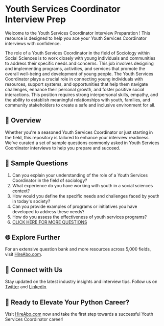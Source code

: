 # Youth Services Coordinator Interview Prep

Welcome to the Youth Services Coordinator Interview Preparation ! This resource is designed to help you ace your Youth Services Coordinator interviews with confidence.

The role of a Youth Services Coordinator in the field of Sociology within Social Sciences is to work closely with young individuals and communities to address their specific needs and concerns. This job involves designing and implementing programs, activities, and services that promote the overall well-being and development of young people. The Youth Services Coordinator plays a crucial role in connecting young individuals with resources, support systems, and opportunities that help them navigate challenges, enhance their personal growth, and foster positive social interactions. This position requires strong interpersonal skills, empathy, and the ability to establish meaningful relationships with youth, families, and community stakeholders to create a safe and inclusive environment for all.

## 🚀 Overview

Whether you're a seasoned Youth Services Coordinator or just starting in the field, this repository is tailored to enhance your interview readiness. We've curated a set of sample questions commonly asked in Youth Services Coordinator interviews to help you prepare and succeed.

## 📝 Sample Questions

1. Can you explain your understanding of the role of a Youth Services Coordinator in the field of sociology?
2. What experience do you have working with youth in a social sciences context?
3. How would you define the specific needs and challenges faced by youth in today's society?
4. Can you provide examples of programs or initiatives you have developed to address these needs?
5. How do you assess the effectiveness of youth services programs?
6. [CLICK HERE FOR MORE QUESTIONS](https://hireabo.com/job/7_1_45/Youth%20Services%20Coordinator)

## 🌐 Explore Further

For an extensive question bank and more resources across 5,000 fields, visit [HireAbo.com](https://www.hireabo.com).

## 📱 Connect with Us

Stay updated on the latest industry insights and interview tips. Follow us on [Twitter](https://twitter.com/hireabo) and [LinkedIn](https://www.linkedin.com/in/hire-abo-3609972a8/).

## 🚀 Ready to Elevate Your Python Career?

Visit [HireAbo.com](https://www.hireabo.com) now and take the first step towards a successful Youth Services Coordinator career!